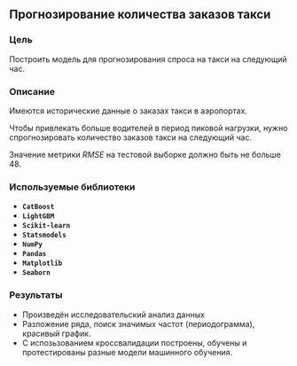 ## Прогнозирование количества заказов такси

### Цель

Построить модель для прогнозирования спроса на такси на следующий час.

### Описание

Имеются исторические данные о заказах такси в аэропортах. 

Чтобы привлекать больше водителей в период пиковой нагрузки, нужно спрогнозировать количество заказов такси на следующий час.

Значение метрики *RMSE* на тестовой выборке должно быть не больше 48.
  
### Используемые библиотеки
- **`CatBoost`**
- **`LightGBM`**
- **`Scikit-learn`**
- **`Statsmodels`**
- **`NumPy`**
- **`Pandas`**
- **`Matplotlib`**
- **`Seaborn`**

### Результаты
- Произведён исследовательский анализ данных
- Разложение ряда, поиск значимых частот (периодограмма), красивый график.
- С испозьзованием кроссвалидации построены, обучены и протестированы разные модели машинного обучения.

